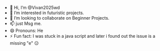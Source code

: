 - 👋 Hi, I’m @Vivan2025wd
- 👀 I’m interested in futuristic projects.
- 💞️ I’m looking to collaborate on Beginner Projects. 
- 📫 just Msg me.
- 😄 Pronouns: He
- ⚡ Fun fact: I was stuck in a java script and later i found out the issue is a missing "e" 😑

<!---
Vivan2025wd/Vivan2025wd is a ✨ special ✨ repository because its `README.md` (this file) appears on your GitHub profile.
You can click the Preview link to take a look at your changes.
--->
